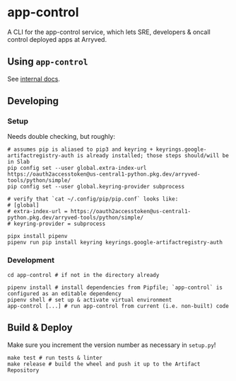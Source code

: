 # app-control

A CLI for the app-control service, which lets SRE, developers & oncall control deployed apps at Arryved.

## Using `app-control`

See [internal docs](https://docs.arryved.com/posts/app-control-frmu3ako).

## Developing

### Setup

Needs double checking, but roughly:

```console
# assumes pip is aliased to pip3 and keyring + keyrings.google-artifactregistry-auth is already installed; those steps should/will be in Slab
pip config set --user global.extra-index-url https://oauth2accesstoken@us-central1-python.pkg.dev/arryved-tools/python/simple/
pip config set --user global.keyring-provider subprocess

# verify that `cat ~/.config/pip/pip.conf` looks like:
# [global]
# extra-index-url = https://oauth2accesstoken@us-central1-python.pkg.dev/arryved-tools/python/simple/
# keyring-provider = subprocess

pipx install pipenv
pipenv run pip install keyring keyrings.google-artifactregistry-auth
```

### Development

```console
cd app-control # if not in the directory already

pipenv install # install dependencies from Pipfile; `app-control` is configured as an editable dependency
pipenv shell # set up & activate virtual environment
app-control [...] # run app-control from current (i.e. non-built) code
```

## Build & Deploy

Make sure you increment the version number as necessary in `setup.py`!

```console
make test # run tests & linter
make release # build the wheel and push it up to the Artifact Repository
```
